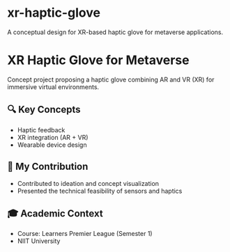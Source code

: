 # xr-haptic-glove
A conceptual design for XR-based haptic glove for metaverse applications.
# XR Haptic Glove for Metaverse

Concept project proposing a haptic glove combining AR and VR (XR) for immersive virtual environments.

## 🔍 Key Concepts
- Haptic feedback
- XR integration (AR + VR)
- Wearable device design

## 🧠 My Contribution
- Contributed to ideation and concept visualization
- Presented the technical feasibility of sensors and haptics

## 🎓 Academic Context
- Course: Learners Premier League (Semester 1)
- NIIT University
